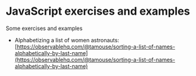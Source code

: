 # JavaScript exercises and examples

Some exercises and examples

* Alphabetizing a list of women astronauts: [https://observablehq.com/@tamouse/sorting-a-list-of-names-alphabetically-by-last-name](https://observablehq.com/@tamouse/sorting-a-list-of-names-alphabetically-by-last-name)
